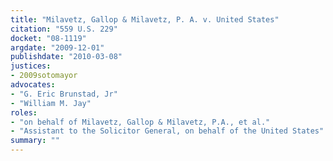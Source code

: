 ```yaml
---
title: "Milavetz, Gallop & Milavetz, P. A. v. United States"
citation: "559 U.S. 229"
docket: "08-1119"
argdate: "2009-12-01"
publishdate: "2010-03-08"
justices:
- 2009sotomayor
advocates:
- "G. Eric Brunstad, Jr"
- "William M. Jay"
roles:
- "on behalf of Milavetz, Gallop & Milavetz, P.A., et al."
- "Assistant to the Solicitor General, on behalf of the United States"
summary: ""
---
```


